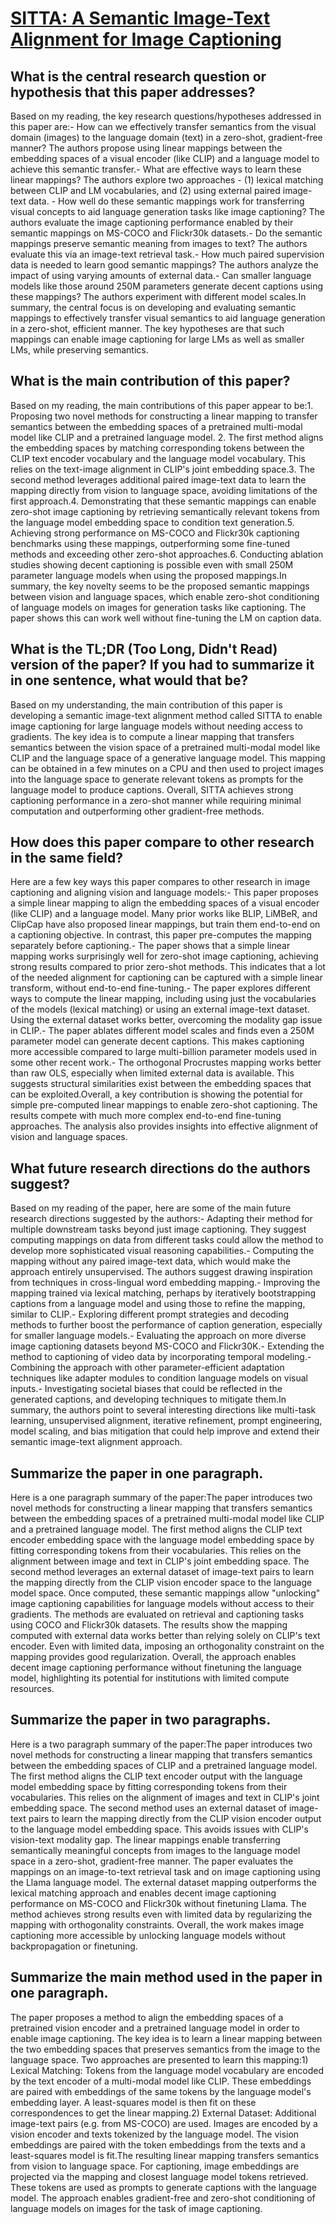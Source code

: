 # [SITTA: A Semantic Image-Text Alignment for Image Captioning](https://arxiv.org/abs/2307.05591)

## What is the central research question or hypothesis that this paper addresses?

 Based on my reading, the key research questions/hypotheses addressed in this paper are:- How can we effectively transfer semantics from the visual domain (images) to the language domain (text) in a zero-shot, gradient-free manner? The authors propose using linear mappings between the embedding spaces of a visual encoder (like CLIP) and a language model to achieve this semantic transfer.- What are effective ways to learn these linear mappings? The authors explore two approaches - (1) lexical matching between CLIP and LM vocabularies, and (2) using external paired image-text data. - How well do these semantic mappings work for transferring visual concepts to aid language generation tasks like image captioning? The authors evaluate the image captioning performance enabled by their semantic mappings on MS-COCO and Flickr30k datasets.- Do the semantic mappings preserve semantic meaning from images to text? The authors evaluate this via an image-text retrieval task.- How much paired supervision data is needed to learn good semantic mappings? The authors analyze the impact of using varying amounts of external data.- Can smaller language models like those around 250M parameters generate decent captions using these mappings? The authors experiment with different model scales.In summary, the central focus is on developing and evaluating semantic mappings to effectively transfer visual semantics to aid language generation in a zero-shot, efficient manner. The key hypotheses are that such mappings can enable image captioning for large LMs as well as smaller LMs, while preserving semantics.


## What is the main contribution of this paper?

 Based on my reading, the main contributions of this paper appear to be:1. Proposing two novel methods for constructing a linear mapping to transfer semantics between the embedding spaces of a pretrained multi-modal model like CLIP and a pretrained language model. 2. The first method aligns the embedding spaces by matching corresponding tokens between the CLIP text encoder vocabulary and the language model vocabulary. This relies on the text-image alignment in CLIP's joint embedding space.3. The second method leverages additional paired image-text data to learn the mapping directly from vision to language space, avoiding limitations of the first approach.4. Demonstrating that these semantic mappings can enable zero-shot image captioning by retrieving semantically relevant tokens from the language model embedding space to condition text generation.5. Achieving strong performance on MS-COCO and Flickr30k captioning benchmarks using these mappings, outperforming some fine-tuned methods and exceeding other zero-shot approaches.6. Conducting ablation studies showing decent captioning is possible even with small 250M parameter language models when using the proposed mappings.In summary, the key novelty seems to be the proposed semantic mappings between vision and language spaces, which enable zero-shot conditioning of language models on images for generation tasks like captioning. The paper shows this can work well without fine-tuning the LM on caption data.


## What is the TL;DR (Too Long, Didn't Read) version of the paper? If you had to summarize it in one sentence, what would that be?

 Based on my understanding, the main contribution of this paper is developing a semantic image-text alignment method called SITTA to enable image captioning for large language models without needing access to gradients. The key idea is to compute a linear mapping that transfers semantics between the vision space of a pretrained multi-modal model like CLIP and the language space of a generative language model. This mapping can be obtained in a few minutes on a CPU and then used to project images into the language space to generate relevant tokens as prompts for the language model to produce captions. Overall, SITTA achieves strong captioning performance in a zero-shot manner while requiring minimal computation and outperforming other gradient-free methods.


## How does this paper compare to other research in the same field?

 Here are a few key ways this paper compares to other research in image captioning and aligning vision and language models:- This paper proposes a simple linear mapping to align the embedding spaces of a visual encoder (like CLIP) and a language model. Many prior works like BLIP, LiMBeR, and ClipCap have also proposed linear mappings, but train them end-to-end on a captioning objective. In contrast, this paper pre-computes the mapping separately before captioning.- The paper shows that a simple linear mapping works surprisingly well for zero-shot image captioning, achieving strong results compared to prior zero-shot methods. This indicates that a lot of the needed alignment for captioning can be captured with a simple linear transform, without end-to-end fine-tuning.- The paper explores different ways to compute the linear mapping, including using just the vocabularies of the models (lexical matching) or using an external image-text dataset. Using the external dataset works better, overcoming the modality gap issue in CLIP.- The paper ablates different model scales and finds even a 250M parameter model can generate decent captions. This makes captioning more accessible compared to large multi-billion parameter models used in some other recent work.- The orthogonal Procrustes mapping works better than raw OLS, especially when limited external data is available. This suggests structural similarities exist between the embedding spaces that can be exploited.Overall, a key contribution is showing the potential for simple pre-computed linear mappings to enable zero-shot captioning. The results compete with much more complex end-to-end fine-tuning approaches. The analysis also provides insights into effective alignment of vision and language spaces.


## What future research directions do the authors suggest?

 Based on my reading of the paper, here are some of the main future research directions suggested by the authors:- Adapting their method for multiple downstream tasks beyond just image captioning. They suggest computing mappings on data from different tasks could allow the method to develop more sophisticated visual reasoning capabilities.- Computing the mapping without any paired image-text data, which would make the approach entirely unsupervised. The authors suggest drawing inspiration from techniques in cross-lingual word embedding mapping.- Improving the mapping trained via lexical matching, perhaps by iteratively bootstrapping captions from a language model and using those to refine the mapping, similar to CLIP.- Exploring different prompt strategies and decoding methods to further boost the performance of caption generation, especially for smaller language models.- Evaluating the approach on more diverse image captioning datasets beyond MS-COCO and Flickr30K.- Extending the method to captioning of video data by incorporating temporal modeling.- Combining the approach with other parameter-efficient adaptation techniques like adapter modules to condition language models on visual inputs.- Investigating societal biases that could be reflected in the generated captions, and developing techniques to mitigate them.In summary, the authors point to several interesting directions like multi-task learning, unsupervised alignment, iterative refinement, prompt engineering, model scaling, and bias mitigation that could help improve and extend their semantic image-text alignment approach.


## Summarize the paper in one paragraph.

 Here is a one paragraph summary of the paper:The paper introduces two novel methods for constructing a linear mapping that transfers semantics between the embedding spaces of a pretrained multi-modal model like CLIP and a pretrained language model. The first method aligns the CLIP text encoder embedding space with the language model embedding space by fitting corresponding tokens from their vocabularies. This relies on the alignment between image and text in CLIP's joint embedding space. The second method leverages an external dataset of image-text pairs to learn the mapping directly from the CLIP vision encoder space to the language model space. Once computed, these semantic mappings allow "unlocking" image captioning capabilities for language models without access to their gradients. The methods are evaluated on retrieval and captioning tasks using COCO and Flickr30k datasets. The results show the mapping computed with external data works better than relying solely on CLIP's text encoder. Even with limited data, imposing an orthogonality constraint on the mapping provides good regularization. Overall, the approach enables decent image captioning performance without finetuning the language model, highlighting its potential for institutions with limited compute resources.


## Summarize the paper in two paragraphs.

 Here is a two paragraph summary of the paper:The paper introduces two novel methods for constructing a linear mapping that transfers semantics between the embedding spaces of CLIP and a pretrained language model. The first method aligns the CLIP text encoder output with the language model embedding space by fitting corresponding tokens from their vocabularies. This relies on the alignment of images and text in CLIP's joint embedding space. The second method uses an external dataset of image-text pairs to learn the mapping directly from the CLIP vision encoder output to the language model embedding space. This avoids issues with CLIP's vision-text modality gap. The linear mappings enable transferring semantically meaningful concepts from images to the language model space in a zero-shot, gradient-free manner. The paper evaluates the mappings on an image-to-text retrieval task and on image captioning using the Llama language model. The external dataset mapping outperforms the lexical matching approach and enables decent image captioning performance on MS-COCO and Flickr30k without finetuning Llama. The method achieves strong results even with limited data by regularizing the mapping with orthogonality constraints. Overall, the work makes image captioning more accessible by unlocking language models without backpropagation or finetuning.


## Summarize the main method used in the paper in one paragraph.

 The paper proposes a method to align the embedding spaces of a pretrained vision encoder and a pretrained language model in order to enable image captioning. The key idea is to learn a linear mapping between the two embedding spaces that preserves semantics from the image to the language space. Two approaches are presented to learn this mapping:1) Lexical Matching: Tokens from the language model vocabulary are encoded by the text encoder of a multi-modal model like CLIP. These embeddings are paired with embeddings of the same tokens by the language model's embedding layer. A least-squares model is then fit on these correspondences to get the linear mapping.2) External Dataset: Additional image-text pairs (e.g. from MS-COCO) are used. Images are encoded by a vision encoder and texts tokenized by the language model. The vision embeddings are paired with the token embeddings from the texts and a least-squares model is fit.The resulting linear mapping transfers semantics from vision to language space. For captioning, image embeddings are projected via the mapping and closest language model tokens retrieved. These tokens are used as prompts to generate captions with the language model. The approach enables gradient-free and zero-shot conditioning of language models on images for the task of image captioning.
